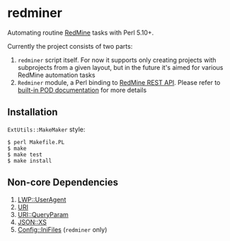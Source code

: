 # redminer

Automating routine [RedMine](http://www.redmine.org) tasks with Perl 5.10+.

Currently the project consists of two parts:

1. `redminer` script itself. For now it supports only creating projects with subprojects
from a given layout, but in the future it's aimed for various RedMine automation tasks
2. `Redminer` module, a Perl binding to [RedMine REST API](http://www.redmine.org/projects/redmine/wiki/Rest_api).
Please refer to [built-in POD documentation](../master/lib/Redminer.pm) for more details

## Installation

`ExtUtils::MakeMaker` style:

```shell
$ perl Makefile.PL
$ make
$ make test
$ make install
```

## Non-core Dependencies

1. [LWP::UserAgent](https://metacpan.org/pod/LWP::UserAgent)
2. [URI](https://metacpan.org/pod/URI)
3. [URI::QueryParam](https://metacpan.org/pod/URI::QueryParam)
4. [JSON::XS](https://metacpan.org/pod/JSON::XS)
5. [Config::IniFiles](https://metacpan.org/pod/Config::IniFiles) (`redminer` only)

